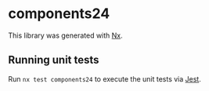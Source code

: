 # components24

This library was generated with [Nx](https://nx.dev).

## Running unit tests

Run `nx test components24` to execute the unit tests via [Jest](https://jestjs.io).
